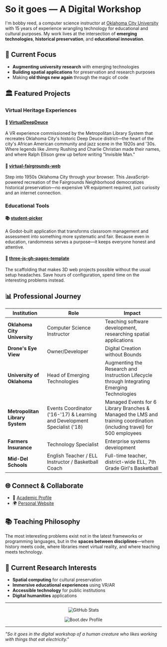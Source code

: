 # So it goes — A Digital Workshop 

I'm bobby reed, a computer science instructor at [Oklahoma City University](https://www.okcu.edu/faculty/bobby-reed-m-s) with 15 years of experience wrangling technology for educational and cultural purposes. My work lives at the intersection of **emerging technologies**, **historical preservation**, and **educational innovation**.

## 🎯 Current Focus

- **Augmenting university research** with emerging technologies
- **Building spatial applications** for preservation and research purposes
- Making **old things new again** through the magic of code

## 🏛️ Featured Projects

### Virtual Heritage Experiences

#### 🎷 [VirtualDeepDeuce](https://github.com/yourusername/VirtualDeepDeuce)
A VR experience commissioned by the Metropolitan Library System that recreates Oklahoma City's historic Deep Deuce district—the heart of the city's African American community and jazz scene in the 1920s and '30s. Where legends like Jimmy Rushing and Charlie Christian made their names, and where Ralph Ellison grew up before writing "Invisible Man."

#### 🎪 [virtual-fairgrounds-web](https://github.com/yourusername/virtual-fairgrounds-web)
Step into 1950s Oklahoma City through your browser. This JavaScript-powered recreation of the Fairgrounds Neighborhood democratizes historical preservation—no expensive VR equipment required, just curiosity and an internet connection.

### Educational Tools

#### 📚 [student-picker](https://github.com/yourusername/student-picker)
A Godot-built application that transforms classroom management and assessment into something more systematic and fair. Because even in education, randomness serves a purpose—it keeps everyone honest and attentive.

#### 🎨 [three-js-gh-pages-template](https://github.com/yourusername/three-js-gh-pages-template)
The scaffolding that makes 3D web projects possible without the usual setup headaches. Save hours of configuration, spend time on the interesting problems instead.

## 📊 Professional Journey

| Institution | Role | Impact |
|------------|------|--------|
| **Oklahoma City University** | Computer Science Instructor | Teaching software development, researching spatial applications |
| **Drone's Eye View** | Owner/Developer | Digital Creation without Bounds |
| **University of Oklahoma** | Head of Emerging Technologies | Augmenting the Research and Instruction Lifecycle through Integrating Emerging Technologies |
| **Metropolitan Library System** | Events Coordinator ('16-'17) & Learning and Development Specialist ('18) | Managed Events for 6 Library Branches & Managed the LMS and training coordination (including travel) for 500 employees |
| **Farmers Insurance** | Technology Specialist | Enterprise systems development |
| **Mid-Del Schools** | English Teacher / ELL Instructor / Basketball Coach | Full-time teacher, district-wide ELL, 7th Grade Girl's Basketball |

## 🌐 Connect & Collaborate

- 🏫 [Academic Profile](https://www.okcu.edu/faculty/bobby-reed-m-s)
- 🌍 [Personal Website](https://abobbyreed.com/)

## 📚 Teaching Philosophy

The most interesting problems exist not in the latest frameworks or programming languages, but in the **spaces between disciplines**—where history meets code, where libraries meet virtual reality, and where teaching meets technology.

## 🎯 Current Research Interests

- **Spatial computing** for cultural preservation
- **Immersive educational experiences** using VR/AR
- **Accessible technology** for public institutions
- **Digital humanities** applications

---

<p align="center">
  <img src="https://github-readme-stats.vercel.app/api?username=bobbyreed&show_icons=true&theme=dark" alt="GitHub Stats">
</p>

<p align="center">
  <img src="https://api.boot.dev/v1/users/public/e0806295-d28b-411b-80c1-1631e03348c5/thumbnail" alt="Boot.dev Profile">
</p>

---

*"So it goes in the digital workshop of a human creature who likes working with things that eat electricity."*
